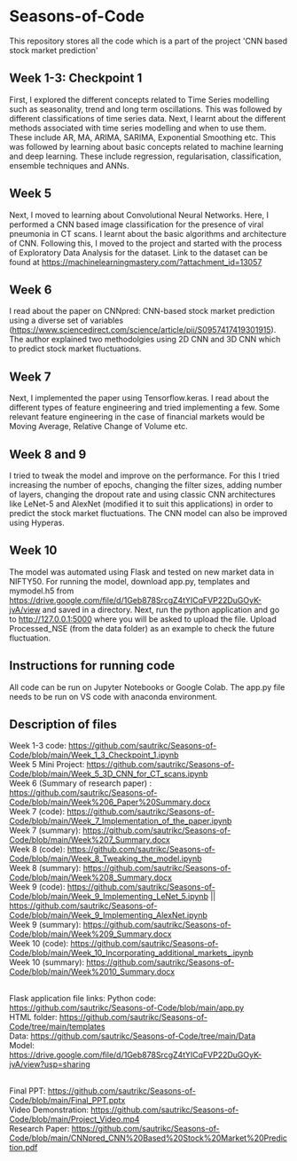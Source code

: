 # Seasons-of-Code
This repository stores all the code which is a part of the project 'CNN based stock market prediction'

## Week 1-3: Checkpoint 1
First, I explored the different concepts related to Time Series modelling such as seasonality, trend and long term oscillations. This was followed by different classifications of time series data. Next, I learnt about the different methods associated with time series modelling and when to use them. These include AR, MA, ARIMA, SARIMA, Exponential Smoothing etc. This was followed by learning about basic concepts related to machine learning and deep learning. These include regression, regularisation, classification, ensemble techniques and ANNs.

## Week 5
Next, I moved to learning about Convolutional Neural Networks. Here, I performed a CNN based image classification for the presence of viral pneumonia in CT scans. I learnt about the basic algorithms and architecture of CNN. Following this, I moved to the project and started with the process of Exploratory Data Analysis for the dataset. Link to the dataset can be found at https://machinelearningmastery.com/?attachment_id=13057

## Week 6
I read about the paper on CNNpred: CNN-based stock market prediction using a diverse set of variables (https://www.sciencedirect.com/science/article/pii/S0957417419301915). The author explained two methodolgies using 2D CNN and 3D CNN which to predict stock market fluctuations.

## Week 7
Next, I implemented the paper using Tensorflow.keras. I read about the different types of feature engineering and tried implementing a few. Some relevant feature engineering in the case of financial markets would be Moving Average, Relative Change of Volume etc.

## Week 8 and 9
I tried to tweak the model and improve on the performance. For this I tried increasing the number of epochs, changing the filter sizes, adding number of layers, changing the dropout rate and using classic CNN architectures like LeNet-5 and AlexNet (modified it to suit this applications) in order to predict the stock market fluctuations. The CNN model can also be improved using Hyperas.

## Week 10
The model was automated using Flask and tested on new market data in NIFTY50. For running the model, download app.py, templates and mymodel.h5 from https://drive.google.com/file/d/1Geb878SrcgZ4tYICqFVP22DuGOyK-jvA/view and saved in a directory. Next, run the python application and go to http://127.0.0.1:5000 where you will be asked to upload the file. Upload Processed_NSE (from the data folder) as an example to check the future fluctuation.

## Instructions for running code
All code can be run on Jupyter Notebooks or Google Colab. The app.py file needs to be run on VS code with anaconda environment.

## Description of files

Week 1-3 code: https://github.com/sautrikc/Seasons-of-Code/blob/main/Week_1_3_Checkpoint_1.ipynb <br />
Week 5 Mini Project: https://github.com/sautrikc/Seasons-of-Code/blob/main/Week_5_3D_CNN_for_CT_scans.ipynb <br />
Week 6 (Summary of research paper) : https://github.com/sautrikc/Seasons-of-Code/blob/main/Week%206_Paper%20Summary.docx <br />
Week 7 (code): https://github.com/sautrikc/Seasons-of-Code/blob/main/Week_7_Implementation_of_the_paper.ipynb <br />
Week 7 (summary): https://github.com/sautrikc/Seasons-of-Code/blob/main/Week%207_Summary.docx <br />
Week 8 (code): https://github.com/sautrikc/Seasons-of-Code/blob/main/Week_8_Tweaking_the_model.ipynb <br />
Week 8 (summary): https://github.com/sautrikc/Seasons-of-Code/blob/main/Week%208_Summary.docx <br />
Week 9 (code): https://github.com/sautrikc/Seasons-of-Code/blob/main/Week_9_Implementing_LeNet_5.ipynb || https://github.com/sautrikc/Seasons-of-Code/blob/main/Week_9_Implementing_AlexNet.ipynb <br />
Week 9 (summary): https://github.com/sautrikc/Seasons-of-Code/blob/main/Week%209_Summary.docx <br />
Week 10 (code):  https://github.com/sautrikc/Seasons-of-Code/blob/main/Week_10_Incorporating_additional_markets_.ipynb  <br />
Week 10 (summary): https://github.com/sautrikc/Seasons-of-Code/blob/main/Week%2010_Summary.docx <br /> <br />

Flask application file links:
Python code: https://github.com/sautrikc/Seasons-of-Code/blob/main/app.py <br />
HTML folder: https://github.com/sautrikc/Seasons-of-Code/tree/main/templates <br />
Data: https://github.com/sautrikc/Seasons-of-Code/tree/main/Data <br />
Model: https://drive.google.com/file/d/1Geb878SrcgZ4tYICqFVP22DuGOyK-jvA/view?usp=sharing <br /> <br />

Final PPT: https://github.com/sautrikc/Seasons-of-Code/blob/main/Final_PPT.pptx <br />
Video Demonstration: https://github.com/sautrikc/Seasons-of-Code/blob/main/Project_Video.mp4 <br />
Research Paper: https://github.com/sautrikc/Seasons-of-Code/blob/main/CNNpred_CNN%20Based%20Stock%20Market%20Prediction.pdf
